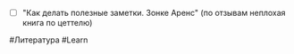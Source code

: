 - [ ] "Как делать полезные заметки. Зонке Аренс" (по отзывам неплохая книга по цеттелю)




#Литература 
#Learn